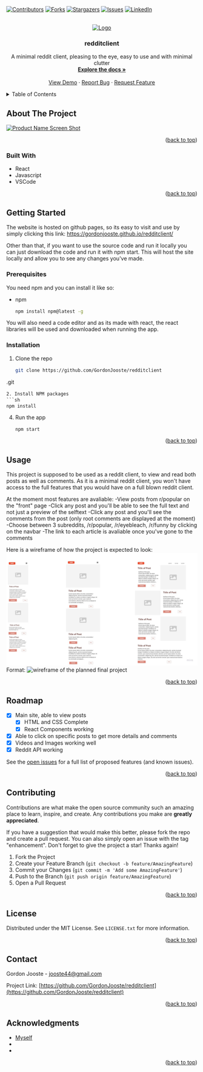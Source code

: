 <!-- PROJECT SHIELDS -->
<!--
*** I'm using markdown "reference style" links for readability.
*** Reference links are enclosed in brackets [ ] instead of parentheses ( ).
*** See the bottom of this document for the declaration of the reference variables
*** for contributors-url, forks-url, etc. This is an optional, concise syntax you may use.
*** https://www.markdownguide.org/basic-syntax/#reference-style-links
-->
[![Contributors][contributors-shield]][contributors-url]
[![Forks][forks-shield]][forks-url]
[![Stargazers][stars-shield]][stars-url]
[![Issues][issues-shield]][issues-url]
[![LinkedIn][linkedin-shield]][linkedin-url]


<!-- PROJECT LOGO -->
<br />
<div align="center">
  <a href="https://github.com/GordonJooste/redditclient
">
    <img src="images/logo.png" alt="Logo" width="80" height="80">
  </a>

<h3 align="center">redditclient</h3>

  <p align="center">
    A minimal reddit client, pleasing to the eye, easy to use and with minimal clutter
    <br />
    <a href="https://github.com/GordonJooste/redditclient
  "><strong>Explore the docs »</strong></a>
    <br />
    <br />
    <a href="https://github.com/GordonJooste/redditclient
  ">View Demo</a>
    ·
    <a href="https://github.com/GordonJooste/redditclient
  /issues">Report Bug</a>
    ·
    <a href="https://github.com/GordonJooste/redditclient
  /issues">Request Feature</a>
  </p>
</div>



<!-- TABLE OF CONTENTS -->
<details>
  <summary>Table of Contents</summary>
  <ol>
    <li>
      <a href="#about-the-project">About The Project</a>
      <ul>
        <li><a href="#built-with">Built With</a></li>
      </ul>
    </li>
    <li>
      <a href="#getting-started">Getting Started</a>
      <ul>
        <li><a href="#prerequisites">Prerequisites</a></li>
        <li><a href="#installation">Installation</a></li>
      </ul>
    </li>
    <li><a href="#usage">Usage</a></li>
    <li><a href="#roadmap">Roadmap</a></li>
    <li><a href="#contributing">Contributing</a></li>
    <li><a href="#license">License</a></li>
    <li><a href="#contact">Contact</a></li>
    <li><a href="#acknowledgments">Acknowledgments</a></li>
  </ol>
</details>



<!-- ABOUT THE PROJECT -->
## About The Project

[![Product Name Screen Shot][product-screenshot]](https://example.com)

<p align="right">(<a href="#readme-top">back to top</a>)</p>



### Built With

* React
* Javascript
* VSCode

<p align="right">(<a href="#readme-top">back to top</a>)</p>



<!-- GETTING STARTED -->
## Getting Started

The website is hosted on github pages, so its easy to visit and use by simply clicking this link: https://gordonjooste.github.io/redditclient/

Other than that, if you want to use the source code and run it locally you can just download the code and run it with npm start. 
This will host the site locally and allow you to see any changes you've made.

### Prerequisites

You need npm and you can install it like so:
* npm
  ```sh
  npm install npm@latest -g
  ```
You will also need a code editor and as its made with react, the react libraries will be used and downloaded when running the app. 
  

### Installation

1. Clone the repo
   ```sh
   git clone https://github.com/GordonJooste/redditclient
  .git
   ```
2. Install NPM packages
   ```sh
   npm install
   ```
4. Run the app
   ```sh
   npm start
   ```

<p align="right">(<a href="#readme-top">back to top</a>)</p>

<!-- USAGE EXAMPLES -->
## Usage

This project is supposed to be used as a reddit client, to view and read both posts as well as comments. As it is a minimal reddit client, you won't have access to the full features that you would have on a full blown reddit client.

At the moment most features are avaliable:
-View posts from r/popular on the "front" page
-Click any post and you'll be able to see the full text and not just a preview of the selftext
-Click any post and you'll see the comments from the post (only root comments are displayed at the moment)
-Choose between 3 subreddits, /r/popular, /r/eyebleach, /r/funny by clicking on the navbar
-The link to each article is avaliable once you've gone to the comments

Here is a wireframe of how the project is expected to look:
![Wireframe](https://raw.githubusercontent.com/GordonJooste/redditclient/main/My%20First%20Board.jpg) Format: ![wireframe of the planned final project](url) 


<p align="right">(<a href="#readme-top">back to top</a>)</p>



<!-- ROADMAP -->
## Roadmap

- [X] Main site, able to view posts
    - [X] HTML and CSS Complete
    - [X] React Components working
- [X] Able to click on specific posts to get more details and comments
- [X] Videos and Images working well
- [X] Reddit API working

See the [open issues](https://github.com/GordonJooste/redditclient/issues) for a full list of proposed features (and known issues).

<p align="right">(<a href="#readme-top">back to top</a>)</p>



<!-- CONTRIBUTING -->
## Contributing

Contributions are what make the open source community such an amazing place to learn, inspire, and create. Any contributions you make are **greatly appreciated**.

If you have a suggestion that would make this better, please fork the repo and create a pull request. You can also simply open an issue with the tag "enhancement".
Don't forget to give the project a star! Thanks again!

1. Fork the Project
2. Create your Feature Branch (`git checkout -b feature/AmazingFeature`)
3. Commit your Changes (`git commit -m 'Add some AmazingFeature'`)
4. Push to the Branch (`git push origin feature/AmazingFeature`)
5. Open a Pull Request

<p align="right">(<a href="#readme-top">back to top</a>)</p>



<!-- LICENSE -->
## License

Distributed under the MIT License. See `LICENSE.txt` for more information.

<p align="right">(<a href="#readme-top">back to top</a>)</p>



<!-- CONTACT -->
## Contact

Gordon Jooste - jooste44@gmail.com

Project Link: [https://github.com/GordonJooste/redditclient](https://github.com/GordonJooste/redditclient)

<p align="right">(<a href="#readme-top">back to top</a>)</p>



<!-- ACKNOWLEDGMENTS -->
## Acknowledgments

* [Myself]()
* []()
* []()

<p align="right">(<a href="#readme-top">back to top</a>)</p>



<!-- MARKDOWN LINKS & IMAGES -->
<!-- https://www.markdownguide.org/basic-syntax/#reference-style-links -->
[contributors-shield]: https://img.shields.io/github/contributors/GordonJooste/redditclient.svg?style=for-the-badge
[contributors-url]: https://github.com/GordonJooste/redditclient/graphs/contributors
[forks-shield]: https://img.shields.io/github/forks/GordonJooste/redditclient.svg?style=for-the-badge
[forks-url]: https://github.com/GordonJooste/redditclient/network/members
[stars-shield]: https://img.shields.io/github/stars/GordonJooste/redditclient.svg?style=for-the-badge
[stars-url]: https://github.com/GordonJooste/redditclient/stargazers
[issues-shield]: https://img.shields.io/github/issues/GordonJooste/redditclient.svg?style=for-the-badge
[issues-url]: https://github.com/GordonJooste/redditclient/issues
[license-shield]: https://img.shields.io/github/license/GordonJooste/redditclient.svg?style=for-the-badge
[license-url]: https://github.com/GordonJooste/redditclient/blob/master/LICENSE.txt
[linkedin-shield]: https://img.shields.io/badge/-LinkedIn-black.svg?style=for-the-badge&logo=linkedin&colorB=555
[linkedin-url]: https://linkedin.com/in/gordon-jooste-98aa45159
[product-screenshot]: images/screenshot.png
[Next.js]: https://img.shields.io/badge/next.js-000000?style=for-the-badge&logo=nextdotjs&logoColor=white
[Next-url]: https://nextjs.org/
[React.js]: https://img.shields.io/badge/React-20232A?style=for-the-badge&logo=react&logoColor=61DAFB
[React-url]: https://reactjs.org/
[JS]: https://mpng.subpng.com/20190627/ttx/kisspng-javascript-computer-icons-scalable-vector-graphics-list-of-javascript-enhancements-fandom-developers-5d145895b06253.7824611015616144857225.jpg
[JS-url]: https://www.javascript.com/
[Angular.io]: https://img.shields.io/badge/Angular-DD0031?style=for-the-badge&logo=angular&logoColor=white
[Angular-url]: https://angular.io/
[Svelte.dev]: https://img.shields.io/badge/Svelte-4A4A55?style=for-the-badge&logo=svelte&logoColor=FF3E00
[Svelte-url]: https://svelte.dev/
[Laravel.com]: https://img.shields.io/badge/Laravel-FF2D20?style=for-the-badge&logo=laravel&logoColor=white
[Laravel-url]: https://laravel.com
[Bootstrap.com]: https://img.shields.io/badge/Bootstrap-563D7C?style=for-the-badge&logo=bootstrap&logoColor=white
[Bootstrap-url]: https://getbootstrap.com
[VSCode]: https://w7.pngwing.com/pngs/362/1/png-transparent-microsoft-visual-studio-code-alt-macos-bigsur-icon.png
[VSCode-url]: https://code.visualstudio.com/
